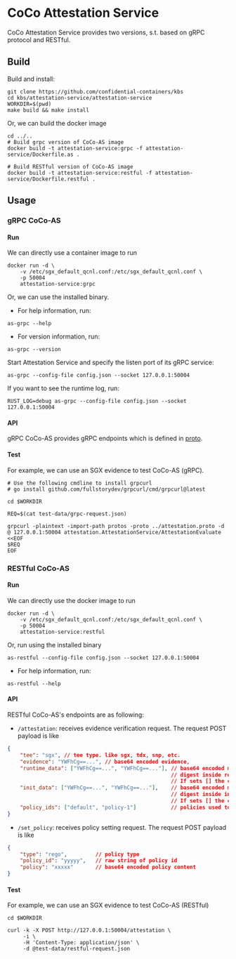 # CoCo Attestation Service

CoCo Attestation Service provides two versions, s.t. based on gRPC protocol and RESTful.

## Build

Build and install:
```shell
git clone https://github.com/confidential-containers/kbs
cd kbs/attestation-service/attestation-service
WORKDIR=$(pwd)
make build && make install
```

Or, we can build the docker image
```shell
cd ../..
# Build grpc version of CoCo-AS image
docker build -t attestation-service:grpc -f attestation-service/Dockerfile.as .

# Build RESTful version of CoCo-AS image
docker build -t attestation-service:restful -f attestation-service/Dockerfile.restful .
```

## Usage

### gRPC CoCo-AS

#### Run
We can directly use a container image to run
```shell
docker run -d \
    -v /etc/sgx_default_qcnl.conf:/etc/sgx_default_qcnl.conf \
    -p 50004
    attestation-service:grpc
```

Or, we can use the installed binary.

- For help information, run:
```shell
as-grpc --help
```

- For version information, run:
```shell
as-grpc --version
```

Start Attestation Service and specify the listen port of its gRPC service:
```shell
as-grpc --config-file config.json --socket 127.0.0.1:50004
```

If you want to see the runtime log, run:
```shell
RUST_LOG=debug as-grpc --config-file config.json --socket 127.0.0.1:50004
```

#### API

gRPC CoCo-AS provides gRPC endpoints which is defined in [proto](../protos/attestation.proto).

#### Test

For example, we can use an SGX evidence to test CoCo-AS (gRPC).

```shell
# Use the following cmdline to install grpcurl
# go install github.com/fullstorydev/grpcurl/cmd/grpcurl@latest

cd $WORKDIR

REQ=$(cat test-data/grpc-request.json)

grpcurl -plaintext -import-path protos -proto ../attestation.proto -d @ 127.0.0.1:50004 attestation.AttestationService/AttestationEvaluate <<EOF
$REQ
EOF
```

### RESTful CoCo-AS

#### Run
We can directly use the docker image to run

```shell
docker run -d \
    -v /etc/sgx_default_qcnl.conf:/etc/sgx_default_qcnl.conf \
    -p 50004
    attestation-service:restful
```

Or, run using the installed binary
```shell
as-restful --config-file config.json --socket 127.0.0.1:50004
```

- For help information, run:
```shell
as-restful --help
```

#### API

RESTful CoCo-AS's endpoints are as following:
- `/attestation`: receives evidence verification request. The request POST payload is like
```json
{
    "tee": "sgx", // tee type. like sgx, tdx, snp, etc.
    "evidence": "YWFhCg==...", // base64 encoded evidence,
    "runtime_data": ["YWFhCg==...", "YWFhCg==..."], // base64 encoded materials that used to calculate the
                                                    // digest inside report_data to check the binding.
                                                    // If sets [] the comparation will be skipped.
    "init_data": ["YWFhCg==...", "YWFhCg==..."],    // base64 encoded materials that used to calculate the
                                                    // digest inside initdata digest to check the binding.
                                                    // If sets [] the comparation will be skipped.
    "policy_ids": ["default", "policy-1"]           // policies used to check against the evidence.
}
```
- `/set_policy`: receives policy setting request. The request POST payload is like
```json
{
    "type": "rego",         // policy type
    "policy_id": "yyyyy",   // raw string of policy id
    "policy": "xxxxx"       // base64 encoded policy content
}
```

#### Test

For example, we can use an SGX evidence to test CoCo-AS (RESTful)

```shell
cd $WORKDIR

curl -k -X POST http://127.0.0.1:50004/attestation \
     -i \
     -H 'Content-Type: application/json' \
     -d @test-data/restful-request.json
```